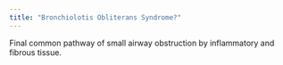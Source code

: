 ```yaml
---
title: "Bronchiolotis Obliterans Syndrome?"
---
```

Final common pathway of small airway obstruction by inflammatory and fibrous tissue.

